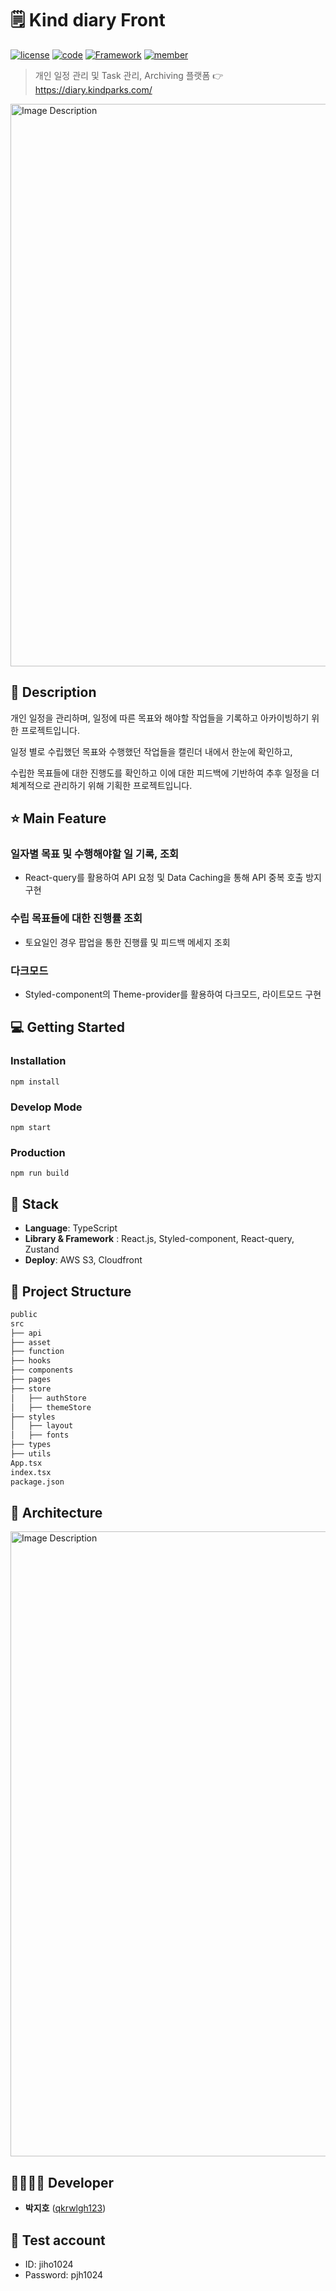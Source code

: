 # 🗒 Kind diary Front

[![license](https://img.shields.io/badge/License-GPL-red)](https://en.wikipedia.org/wiki/GNU_General_Public_License)
[![code](https://img.shields.io/badge/Code-Typescript-blue)](https://www.typescriptlang.org/)
[![Framework](https://img.shields.io/badge/Framework-React-orange)](https://react.dev/)
[![member](https://img.shields.io/badge/Project-Personal-brightgreen)](https://github.com/qkrwlgh123)

> 개인 일정 관리 및 Task 관리, Archiving 플랫폼 👉 https://diary.kindparks.com/

<img src="https://github.com/user-attachments/assets/4e0e861d-6c40-47ed-9079-a2519595c6a6" alt="Image Description" width="900"/>

## 📖 Description

개인 일정을 관리하며, 일정에 따른 목표와 해야할 작업들을 기록하고 아카이빙하기 위한 프로젝트입니다.

일정 별로 수립했던 목표와 수행했던 작업들을 캘린더 내에서 한눈에 확인하고,

수립한 목표들에 대한 진행도를 확인하고 이에 대한 피드백에 기반하여 추후 일정을 더 체계적으로 관리하기 위해 기획한 프로젝트입니다.

## ⭐ Main Feature

### 일자별 목표 및 수행해야할 일 기록, 조회

- React-query를 활용하여 API 요청 및 Data Caching을 통해 API 중복 호출 방지 구현

### 수립 목표들에 대한 진행률 조회

- 토요일인 경우 팝업을 통한 진행률 및 피드백 메세지 조회

### 다크모드

- Styled-component의 Theme-provider를 활용하여 다크모드, 라이트모드 구현

## 💻 Getting Started

### Installation

```
npm install
```

### Develop Mode

```
npm start
```

### Production

```
npm run build
```

## 🔧 Stack

- **Language**: TypeScript
- **Library & Framework** : React.js, Styled-component, React-query, Zustand
- **Deploy**: AWS S3, Cloudfront

## :open_file_folder: Project Structure

```markdown
public
src
├── api
├── asset
├── function
├── hooks
├── components
├── pages
├── store
│   ├── authStore
│   ├── themeStore
├── styles
│   ├── layout
│   ├── fonts
├── types
├── utils
App.tsx
index.tsx
package.json
```

## 🔨 Architecture

<img src="https://github.com/user-attachments/assets/27fe1e9a-a762-4d55-8616-4f1bc8802244" alt="Image Description" width="1000"/>

## 👨‍👩‍👧‍👦 Developer

- **박지호** ([qkrwlgh123](https://github.com/qkrwlgh123))

## 👤 Test account

- ID: jiho1024
- Password: pjh1024
